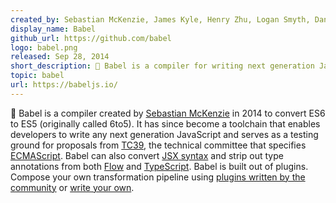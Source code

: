 ```yaml
---
created_by: Sebastian McKenzie, James Kyle, Henry Zhu, Logan Smyth, Daniel Tschinder
display_name: Babel
github_url: https://github.com/babel
logo: babel.png
released: Sep 28, 2014
short_description: 🐠 Babel is a compiler for writing next generation JavaScript, today.
topic: babel
url: https://babeljs.io/
---
```


🐠 Babel is a compiler created by [Sebastian McKenzie](https://github.com/kittens) in 2014 to convert ES6 to ES5 (originally called 6to5). It has since become a toolchain that enables developers to write any next generation JavaScript and serves as a testing ground for proposals from [TC39](https://github.com/tc39), the technical committee that specifies [ECMAScript](https://en.wikipedia.org/wiki/ECMAScript). Babel can also convert [JSX syntax](https://facebook.github.io/jsx/) and strip out type annotations from both [Flow](https://flow.org/) and [TypeScript](https://www.typescriptlang.org/). Babel is built out of plugins. Compose your own transformation pipeline using [plugins written by the community](https://www.npmjs.com/browse/keyword/babel-plugin) or [write your own](https://github.com/thejameskyle/babel-handbook).
